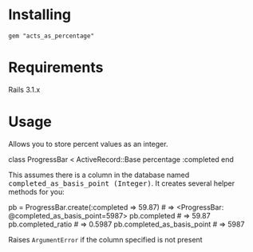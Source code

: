 # Installing
`gem "acts_as_percentage"`

# Requirements
Rails 3.1.x

# Usage

Allows you to store percent values as an integer.  

  class ProgressBar < ActiveRecord::Base
    percentage :completed
  end


This assumes there is a column in the database named <tt>completed_as_basis_point (Integer)</tt>. It creates
several helper methods for you:

  pb = ProgressBar.create(:completed => 59.87) # => <ProgressBar: @completed_as_basis_point=5987>
  pb.completed # => 59.87
  pb.completed_ratio # => 0.5987
  pb.completed_as_basis_point # => 5987


Raises `ArgumentError` if the column specified is not present
